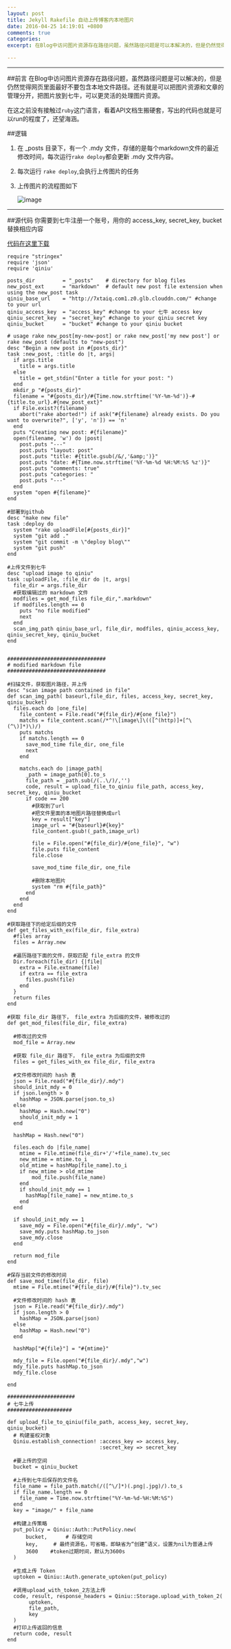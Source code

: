 ```yaml
---
layout: post
title: Jekyll Rakefile 自动上传博客内本地图片
date: 2016-04-25 14:19:01 +0800
comments: true
categories: 
excerpt: 在Blog中访问图片资源存在路径问题，虽然路径问题是可以本解决的，但是仍然觉得网页里面最好不要包含本地文件路径。还有就是可以把图片资源和文章的管理分开，把图片放到七牛，可以更灵活的处理图片资源。

---
```


---

##前言
在Blog中访问图片资源存在路径问题，虽然路径问题是可以解决的，但是仍然觉得网页里面最好不要包含本地文件路径。还有就是可以把图片资源和文章的管理分开，把图片放到七牛，可以更灵活的处理图片资源。

在这之前没有接触过`ruby`这门语言，看着API文档生搬硬套，写出的代码也就是可以run的程度了，还望海涵。

##逻辑
1. 在 _posts 目录下，有一个 .mdy 文件，存储的是每个markdown文件的最近修改时间，每次运行`rake deploy`都会更新 .mdy 文件内容。

2. 每次运行 `rake deploy`,会执行上传图片的任务
3. 上传图片的流程图如下
 
	![image](http://7xtaiq.com1.z0.glb.clouddn.com/image/rake_upload_qiniu.png)

---
##源代码
你需要到七牛注册一个账号，用你的 access_key, secret_key, bucket 替换相应内容

[代码在这里下载](http://7xtdgs.com2.z0.glb.clouddn.com/Rakefile)

	require "stringex"
	require 'json'
	require 'qiniu'
	
	posts_dir         = "_posts"    # directory for blog files
	new_post_ext      = "markdown"  # default new post file extension when using the new_post task
	qiniu_base_url    = "http://7xtaiq.com1.z0.glb.clouddn.com/" #change to your url
	qiniu_access_key  = "access_key" #change to your 七牛 access key
	qiniu_secret_key  = "secret_key" #change to your qiniu secret key
	qiniu_bucket      = "bucket" #change to your qiniu bucket
	
	# usage rake new_post[my-new-post] or rake new_post['my new post'] or rake new_post (defaults to "new-post")
	desc "Begin a new post in #{posts_dir}"
	task :new_post, :title do |t, args|
	  if args.title
	    title = args.title
	  else
	    title = get_stdin("Enter a title for your post: ")
	  end
	  mkdir_p "#{posts_dir}"
	  filename = "#{posts_dir}/#{Time.now.strftime('%Y-%m-%d')}-#{title.to_url}.#{new_post_ext}"
	  if File.exist?(filename)
	    abort("rake aborted!") if ask("#{filename} already exists. Do you want to overwrite?", ['y', 'n']) == 'n'
	  end
	  puts "Creating new post: #{filename}"
	  open(filename, 'w') do |post|
	    post.puts "---"
	    post.puts "layout: post"
	    post.puts "title: #{title.gsub(/&/,'&amp;')}"
	    post.puts "date: #{Time.now.strftime('%Y-%m-%d %H:%M:%S %z')}"
	    post.puts "comments: true"
	    post.puts "categories: "
	    post.puts "---"
	  end
	  system "open #{filename}"
	end
	
	#部署到github
	desc "make new file"
	task :deploy do
	  system "rake uploadFile[#{posts_dir}]"
	  system "git add ."
	  system "git commit -m \"deploy blog\""
	  system "git push"
	end
	
	#上传文件到七牛
	desc "upload image to qiniu"
	task :uploadFile, :file_dir do |t, args|
	  file_dir = args.file_dir
	  #获取编辑过的 markdown 文件
	  modfiles = get_mod_files file_dir,".markdown"
	  if modfiles.length == 0
	    puts "no file modified"
	    next
	  end
	  scan_img_path qiniu_base_url, file_dir, modfiles, qiniu_access_key, qiniu_secret_key, qiniu_bucket
	end
	
	
	################################
	# modified markdown file  
	################################
	
	#扫描文件，获取图片路径，并上传
	desc "scan image path contained in file"
	def scan_img_path( baseurl,file_dir, files, access_key, secret_key, qiniu_bucket)
	  files.each do |one_file|
	    file_content = File.read("#{file_dir}/#{one_file}")
	    matchs = file_content.scan(/*^!\[image\]\(([^(http)]+[^\(^\)]*)\)/)
	    puts matchs
	    if matchs.length == 0
	      save_mod_time file_dir, one_file
	      next
	    end
	
	    matchs.each do |image_path| 
	      _path = image_path[0].to_s
	      file_path = _path.sub(/(..\/)/,'')
	      code, result = upload_file_to_qiniu file_path, access_key, secret_key, qiniu_bucket
	      if code == 200
	        #获取到了url
	        #把文件里面的本地图片路径替换成url
	        key = result["key"]
	        image_url = "#{baseurl}#{key}"
	        file_content.gsub!(_path,image_url)
	
	        file = File.open("#{file_dir}/#{one_file}", "w")
	        file.puts file_content
	        file.close
	
	        save_mod_time file_dir, one_file
	
	        #删除本地图片
	        system "rm #{file_path}"
	      end  
	    end
	  end
	end
	
	#获取路径下的给定后缀的文件
	def get_files_with_ex(file_dir, file_extra)
	  #files array
	  files = Array.new
	
	  #遍历路径下面的文件，获取匹配 file_extra 的文件
	  Dir.foreach(file_dir) {|file| 
	    extra = File.extname(file)
	    if extra == file_extra
	      files.push(file)
	    end
	  }
	  return files
	end
	
	#获取 file_dir 路径下， file_extra 为后缀的文件，被修改过的
	def get_mod_files(file_dir, file_extra)
	
	  #修改过的文件
	  mod_file = Array.new
	
	  #获取 file_dir 路径下， file_extra 为后缀的文件
	  files = get_files_with_ex file_dir, file_extra
	
	  #文件修改时间的 hash 表
	  json = File.read("#{file_dir}/.mdy")
	  should_init_mdy = 0
	  if json.length > 0
	    hashMap = JSON.parse(json.to_s)
	  else
	    hashMap = Hash.new("0")  
	    should_init_mdy = 1
	  end
	
	  hashMap = Hash.new("0")  
	  
	  files.each do |file_name|
	    mtime = File.mtime(file_dir+'/'+file_name).tv_sec
	    new_mtime = mtime.to_i
	    old_mtime = hashMap[file_name].to_i
	    if new_mtime > old_mtime
	        mod_file.push(file_name)
	    end
	    if should_init_mdy == 1
	      hashMap[file_name] = new_mtime.to_s
	    end
	  end
	
	  if should_init_mdy == 1
	    save_mdy = File.open("#{file_dir}/.mdy", "w")
	    save_mdy.puts hashMap.to_json
	    save_mdy.close
	  end
	
	  return mod_file
	end
	
	#保存当前文件的修改时间
	def save_mod_time(file_dir, file)
	  mtime = File.mtime("#{file_dir}/#{file}").tv_sec
	
	  #文件修改时间的 hash 表
	  json = File.read("#{file_dir}/.mdy")
	  if json.length > 0
	    hashMap = JSON.parse(json)  
	  else
	    hashMap = Hash.new("0")  
	  end
	
	  hashMap["#{file}"] = "#{mtime}"
	
	  mdy_file = File.open("#{file_dir}/.mdy","w")
	  mdy_file.puts hashMap.to_json
	  mdy_file.close
	
	end
	
	######################
	# 七牛上传
	#####################
	
	def upload_file_to_qiniu(file_path, access_key, secret_key, qiniu_bucket)
	  # 构建鉴权对象
	  Qiniu.establish_connection! :access_key => access_key,
	                              :secret_key => secret_key
	
	  #要上传的空间
	  bucket = qiniu_bucket
	
	  #上传到七牛后保存的文件名
	  file_name = file_path.match(/([^\/]*)(.png|.jpg)/).to_s
	  if file_name.length == 0
	    file_name = Time.now.strftime("%Y-%m-%d-%H:%M:%S")
	  end
	  key = "image/" + file_name
	
	  #构建上传策略
	  put_policy = Qiniu::Auth::PutPolicy.new(
	      bucket,      # 存储空间
	      key,     # 最终资源名，可省略，即缺省为“创建”语义，设置为nil为普通上传 
	      3600    #token过期时间，默认为3600s
	  )
	
	  #生成上传 Token
	  uptoken = Qiniu::Auth.generate_uptoken(put_policy)
	
	  #调用upload_with_token_2方法上传
	  code, result, response_headers = Qiniu::Storage.upload_with_token_2(
	       uptoken, 
	       file_path,
	       key
	  )
	  #打印上传返回的信息
	  return code, result
	end

